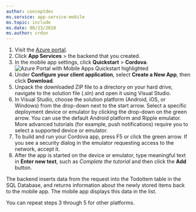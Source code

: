 ```yaml
---
author: conceptdev
ms.service: app-service-mobile
ms.topic: include
ms.date: 08/23/2018
ms.author: crdun
---
```


1. Visit the [Azure portal].
2. Click **App Services** > the backend that you created.
3. In the mobile app settings, click **Quickstart** > **Cordova**.
![Azure Portal with Mobile Apps Quickstart highlighted][quickstart]
4. Under **Configure your client application**, select **Create a New App**, then click **Download**.
2. Unpack the downloaded ZIP file to a directory on your hard drive, navigate to the solution file (.sln) and
    open it using Visual Studio.
3. In Visual Studio, choose the solution platform (Android, iOS, or Windows) from the drop-down next to the
    start arrow. Select a specific deployment device or emulator by clicking the drop-down on the green
    arrow. You can use the default Android platform and Ripple emulator. More advanced tutorials
    (for example, push notifications) require you to select a supported device or emulator.
4. To build and run your Cordova app, press F5 or click the green arrow. If you see a security dialog
    in the emulator requesting access to the network, accept it.
5. After the app is started on the device or emulator, type meaningful text in **Enter new text**, such
    as *Complete the tutorial* and then click the **Add** button.

The backend inserts data from the request into the TodoItem table in the SQL Database, and returns
information about the newly stored items back to the mobile app. The mobile app displays this data in
the list.

You can repeat steps 3 through 5 for other platforms.

<!-- Images. -->
[quickstart]: ./media/app-service-mobile-configure-new-backend/quickstart.png

<!-- URLs -->
[Azure portal]: https://portal.azure.com/
